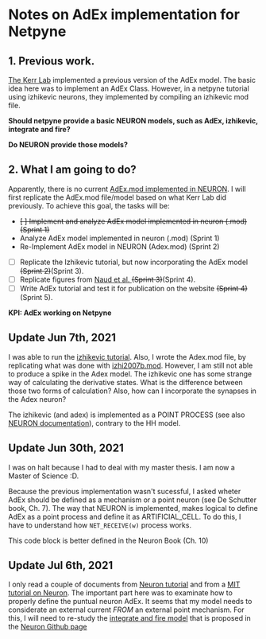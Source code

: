 # Notes on AdEx implementation for Netpyne

## 1. Previous work. 
[The Kerr Lab](https://github.com/thekerrlab/netpyne/blob/add-adexp-example/doc/source/code/adExp.py) implemented a previous version of the AdEx model.  The basic idea here was to implement an AdEx Class.  However, in a netpyne tutorial using izhikevic neurons, they implemented by compiling an izhikevic mod file.

   __Should netpyne provide a basic NEURON models, such as AdEx, izhikevic, integrate and fire?__

   __Do NEURON provide those models?__


## 2. What I am going to do?
 Apparently, there is no current [AdEx.mod implemented in NEURON](https://senselab.med.yale.edu/modeldb/ShowModel?model=147141). I will first replicate the AdEx.mod file/model based on what Kerr Lab did previously.
To achieve this goal, the tasks will be:
- ~~[ ] Implement and analyze AdEx model implemented in neuron (.mod) (Sprint 1)~~
- Analyze AdEx model implemented in neuron (.mod) (Sprint 1)
- Re-Implement AdEx model in NEURON (Adex.mod) (Sprint 2)
- [ ] Replicate the Izhikevic tutorial, but now incorporating the AdEx model ~~(Sprint 2)~~(Sprint 3).
- [ ] Replicate figures from [Naud et al. ](https://www.ncbi.nlm.nih.gov/pmc/articles/PMC2798047/) ~~(Sprint 3)~~(Sprint 4).
- [ ] Write AdEx tutorial and test it for publication on the website ~~(Sprint 4)~~(Sprint 5).

**KPI: AdEx working on Netpyne**        

## Update Jun 7th, 2021     
 I was able to run the [izhikevic tutorial](http://www.netpyne.org/tutorial.html#tutorial-4-using-a-simplified-cell-model-izhikevich).  Also, I wrote the Adex.mod file, by replicating what was done with [izhi2007b.mod](http://www.netpyne.org/_downloads/803a7312bae028b7a24ba7f3e28de705/izhi2007b.mod).  However, I am still not able to produce a spike in the Adex model.  The izhikevic one has some strange way of calculating the derivative states.  What is the difference between those two forms of calculation?  Also, how can I incorporate the synapses in the Adex neuron?      
   
The izhikevic (and adex) is implemented as a POINT PROCESS (see also [NEURON documentation](https://www.neuron.yale.edu/neuron/static/py_doc/modelspec/programmatic/mechanisms/nmodl.html)), contrary to the HH model.     

## Update Jun 30th, 2021    
I was on halt because I had to deal with my master thesis. I am now a Master of Science :D.     

Because the previous implementation wasn't sucessful, I asked wheter AdEx should be defined as a mechanism or a point neuron (see De Schutter book, Ch. 7).
The way that NEURON is implemented, makes logical to define AdEx as a point process and define it as ARTIFICIAL_CELL.  To do this, I have to understand how ```NET_RECEIVE(w)``` process works.      

This code block is better defined in the Neuron Book (Ch. 10)  

## Update Jul 6th, 2021  
I only read a couple of documents from [Neuron tutorial](https://www.neuron.yale.edu/neuron/static/new_doc/modelspec/programmatic/mechanisms/nmodl2.html) and from a [MIT tutorial on Neuron](http://web.mit.edu/neuron_v7.4/nrntuthtml/tutorial/tutD.html). The important part here was to examinate how to properly define the puntual neuron AdEx.  It seems that my model needs to considerate an external current _FROM_ an external point mechanism.  For this, I will need to re-study the [integrate and fire model](https://github.com/neuronsimulator/nrn/blob/master/src/nrnoc/intfire2.mod) that is proposed in the [Neuron Github page](https://github.com/neuronsimulator)